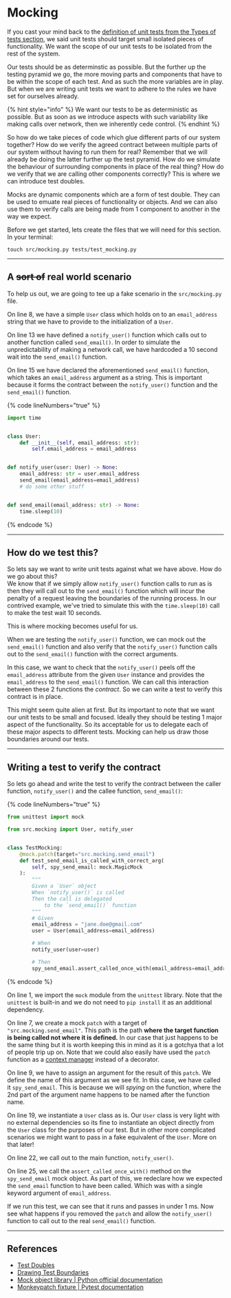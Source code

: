 # Mocking

If you cast your mind back to the [definition of unit tests from the Types of tests section](../testing/types-of-tests.md#unit-tests), we said unit tests should target small isolated pieces of functionality. We want the scope of our unit tests to be isolated from the rest of the system.

Our tests should be as determinstic as possible. But the further up the testing pyramid we go, the more moving parts and components that have to be within the scope of each test. And as such the more variables are in play. But when we are writing unit tests we want to adhere to the rules we have set for ourselves already.

{% hint style="info" %}
We want our tests to be as deterministic as possible. But as soon as we introduce aspects with such variability like making calls over network, then we inherently cede control.
{% endhint %}

So how do we take pieces of code which glue different parts of our system together? How do we verify the agreed contract between multiple parts of our system without having to run them for real? Remember that we will already be doing the latter further up the test pyramid. How do we simulate the behaviour of surrounding components in place of the real thing? How do we verify that we are calling other components correctly? This is where we can introduce test doubles.&#x20;

Mocks are dynamic components which are a form of test double. They can be used to emuate real pieces of functionality or objects. And we can also use them to verify calls are being made from 1 component to another in the way we expect.

Before we get started, lets create the files that we will need for this section. In your terminal:

```
touch src/mocking.py tests/test_mocking.py
```

***

## A ~~sort of~~ real world scenario

To help us out, we are going to tee up a fake scenario in the `src/mocking.py`  file.

On line 8, we have a simple `User` class which holds on to an `email_address` string that we have to provide to the initialization of a `User`.

On line 13 we have defined a `notify_user()` function which calls out to another function called `send_email()`. In order to simulate the unpredictability of making a network call, we have hardcoded a 10 second wait into the `send_email()` function.

On line 15 we have declared the aforementioned `send_email()` function, which takes an `email_address` argument as a string. This is important because it forms the contract between the `notify_user()` function and the `send_email()` function.

{% code lineNumbers="true" %}
```python
import time


class User:
    def __init__(self, email_address: str):
        self.email_address = email_address


def notify_user(user: User) -> None:
    email_address: str = user.email_address
    send_email(email_address=email_address)
    # do some other stuff


def send_email(email_address: str) -> None:
    time.sleep(10)
```
{% endcode %}

***

## How do we test this?

So lets say we want to write unit tests against what we have above. How do we go about this?\
We know that if we simply allow `notify_user()` function calls to run as is then they will call out to the `send_email()` function which will incur the penalty of a request leaving the boundaries of the running process. In our contrived example, we've tried to simulate this with the `time.sleep(10)` call to make the test wait 10 seconds.

This is where mocking becomes useful for us.&#x20;

When we are testing the `notify_user()` function, we can mock out the `send_email()` function and also verify that the `notify_user()` function calls out to the `send_email()` function with the correct arguments.&#x20;

In this case, we want to check that the `notify_user()` peels off the `email_address` attribute from the given `User` instance and provides the `email_address` to the `send_email()` function. We can call this interaction between these 2 functions the _contract_. So we can write a test to verify this contract is in place.&#x20;

This might seem quite alien at first. But its important to note that we want our unit tests to be small and focused. Ideally they should be testing 1 major aspect of the functionality. So its acceptable for us to delegate each of these major aspects to different tests. Mocking can help us draw those boundaries around our tests.

***

## Writing a test to verify the contract

So lets go ahead and write the test to verify the contract between the caller function, `notify_user()` and the callee function, `send_email()`:

{% code lineNumbers="true" %}
```python
from unittest import mock

from src.mocking import User, notify_user


class TestMocking:
    @mock.patch(target="src.mocking.send_email")
    def test_send_email_is_called_with_correct_arg(
        self, spy_send_email: mock.MagicMock
    ):
        """
        Given a `User` object
        When `notify_user()` is called
        Then the call is delegated
            to the `send_email()` function
        """
        # Given
        email_address = "jane.doe@gmail.com"
        user = User(email_address=email_address)

        # When
        notify_user(user=user)

        # Then
        spy_send_email.assert_called_once_with(email_address=email_address)
```
{% endcode %}

On line 1, we import the `mock` module from the `unittest` library. Note that the `unittest` is built-in and we do not need to `pip install` it as an additional dependency.

On line 7, we create a mock `patch` with a target of  `"src.mocking.send_email"`. This path is the path **where the target function is being called not where it is defined.** In our case that just happens to be the same thing but it is worth keeping this in mind as it is a gotchya that a lot of people trip up on. Note that we could also easily have used the `patch` function as a [context manager](https://peps.python.org/pep-0343/) instead of a decorator.

On line 9, we have to assign an argument for the result of this `patch`. We define the name of this argument as we see fit. In this case, we have called it `spy_send_email`. This is because we will _spying_ on the function, where the 2nd part of the argument name happens to be named after the function name.

On line 19, we instantiate a `User` class as is. Our `User` class is very light with no external dependencies so its fine to instantiate an object directly from the `User` class for the purposes of our test. But in other more complicated scenarios we might want to pass in a fake equivalent of the `User`. More on that later!

On line 22, we call out to the main function, `notify_user()`.

On line 25, we call the `assert_called_once_with()` method on the `spy_send_email` mock object. As part of this, we redeclare how we expected the `send_email` function to have been called. Which was with a single keyword argument of `email_address`.&#x20;

If we run this test, we can see that it runs and passes in under 1 ms. Now see what happens if you removed the `patch` and allow the `notify_user()` function to call out to the real `send_email()` function.

***

## References

* [Test Doubles](https://www.afaanashiq.com/code/test-doubles)
* [Drawing Test Boundaries](https://www.afaanashiq.com/code/drawing-test-boundaries/)
* [Mock object library | Python official documentation](https://docs.python.org/3/library/unittest.mock.html)
* [Monkeypatch fixture | Pytest documentation](https://docs.pytest.org/en/6.2.x/monkeypatch.html)
